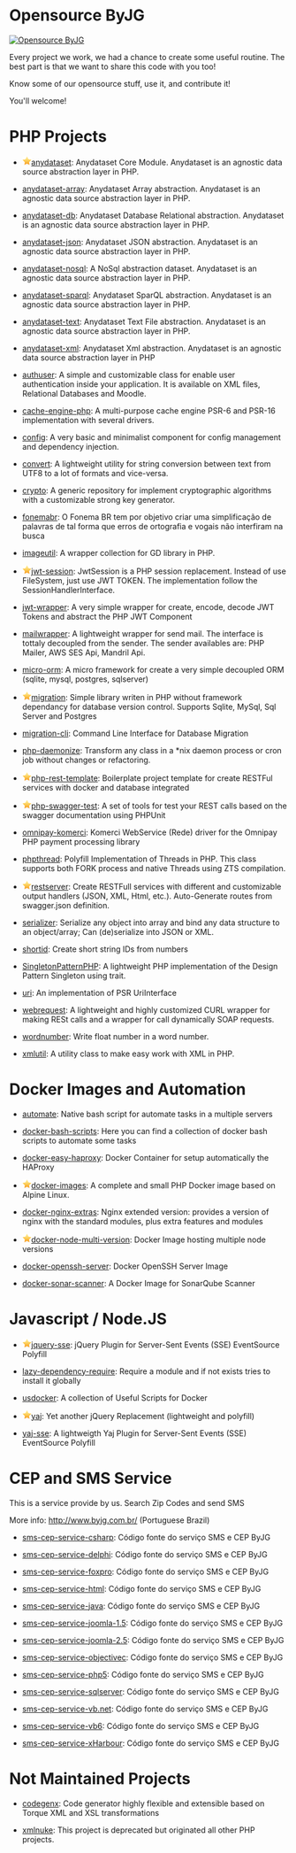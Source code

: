 # Opensource ByJG

[![Opensource ByJG](https://img.shields.io/badge/opensource-byjg.com-brightgreen.svg)](http://opensource.byjg.com)


Every project we work, we had a chance to create some useful routine. The best part is that we want to share this
code with you too!

Know some of our opensource stuff, use it, and contribute it! 

You'll welcome!

# PHP Projects

- ![](images/star16.png)[anydataset](/anydataset):
Anydataset Core Module. Anydataset is an agnostic data source abstraction layer in PHP.

- [anydataset-array](/anydataset-array):
Anydataset Array abstraction. Anydataset is an agnostic data source abstraction layer in PHP.

- [anydataset-db](/anydataset-db):
Anydataset Database Relational abstraction. Anydataset is an agnostic data source abstraction layer in PHP.

- [anydataset-json](/anydataset-json):
Anydataset JSON abstraction. Anydataset is an agnostic data source abstraction layer in PHP.

- [anydataset-nosql](/anydataset-nosql):
A NoSql abstraction dataset. Anydataset is an agnostic data source abstraction layer in PHP.

- [anydataset-sparql](/anydataset-sparql):
Anydataset SparQL abstraction. Anydataset is an agnostic data source abstraction layer in PHP.

- [anydataset-text](/anydataset-text):
Anydataset Text File abstraction. Anydataset is an agnostic data source abstraction layer in PHP.

- [anydataset-xml](/anydataset-xml):
Anydataset Xml abstraction. Anydataset is an agnostic data source abstraction layer in PHP

- [authuser](/authuser):
A simple and customizable class for enable user authentication inside your application. It is available on XML files, Relational Databases and Moodle.

- [cache-engine-php](/cache-engine-php):
A multi-purpose cache engine PSR-6 and PSR-16 implementation with several drivers.

- [config](/config):
A very basic and minimalist component for config management and dependency injection.

- [convert](/convert):
A lightweight utility for string conversion between text from UTF8 to a lot of formats and vice-versa. 

- [crypto](/crypto):
A generic repository for implement cryptographic algorithms with a customizable strong key generator.

- [fonemabr](/fonemabr):
O Fonema BR tem por objetivo criar uma simplificação de palavras de tal forma que erros de ortografia e vogais não interfiram na busca

- [imageutil](/imageutil):
A wrapper collection for GD library in PHP.

- ![](images/star16.png)[jwt-session](/jwt-session):
JwtSession is a PHP session replacement. Instead of use FileSystem, just use JWT TOKEN. The implementation follow the SessionHandlerInterface.

- [jwt-wrapper](/jwt-wrapper):
A very simple wrapper for create, encode, decode JWT Tokens and abstract the PHP JWT Component

- [mailwrapper](/mailwrapper):
A lightweight wrapper for send mail. The interface is tottaly decoupled from the sender. The sender availables are: PHP Mailer, AWS SES Api, Mandril Api.

- [micro-orm](/micro-orm):
A micro framework for create a very simple decoupled ORM (sqlite, mysql, postgres, sqlserver)

- ![](images/star16.png)[migration](/migration):
Simple library writen in PHP without framework dependancy for database version control. Supports Sqlite, MySql, Sql Server and Postgres

- [migration-cli](/migration-cli):
Command Line Interface for Database Migration

- [php-daemonize](/php-daemonize):
Transform any class in a *nix daemon process or cron job without changes or refactoring.

- ![](images/star16.png)[php-rest-template](/php-rest-template):
Boilerplate project template for create RESTFul services with docker and database integrated

- ![](images/star16.png)[php-swagger-test](/php-swagger-test):
A set of tools for test your REST calls based on the swagger documentation using PHPUnit

- [omnipay-komerci](/omnipay-komerci):
Komerci WebService (Rede) driver for the Omnipay PHP payment processing library

- [phpthread](/phpthread):
Polyfill Implementation of Threads in PHP. This class supports both FORK process and native Threads using ZTS compilation.

- ![](images/star16.png)[restserver](/restserver):
Create RESTFull services with different and customizable output handlers (JSON, XML, Html, etc.). Auto-Generate routes from swagger.json definition.

- [serializer](/serializer):
Serialize any object into array and bind any data structure to an object/array; Can (de)serialize into JSON or XML.

- [shortid](/shortid):
Create short string IDs from numbers

- [SingletonPatternPHP](/SingletonPatternPHP):
A lightweight PHP implementation of the Design Pattern Singleton using trait.

- [uri](/uri):
An implementation of PSR UriInterface

- [webrequest](/webrequest):
A lightweight and highly customized CURL wrapper for making RESt calls and a wrapper for call dynamically SOAP requests.

- [wordnumber](/wordnumber):
Write float number in a word number.

- [xmlutil](/xmlutil):
A utility class to make easy work with XML in PHP.


# Docker Images and Automation


- [automate](/automate):
Native bash script for automate tasks in a multiple servers

- [docker-bash-scripts](/docker-bash-scripts):
Here you can find a collection of docker bash scripts to automate some tasks

- [docker-easy-haproxy](/docker-easy-haproxy):
Docker Container for setup automatically the HAProxy

- ![](images/star16.png)[docker-images](/docker-images):
A complete and small PHP Docker image based on Alpine Linux.

- [docker-nginx-extras](/docker-nginx-extras):
Nginx extended version: provides a version of nginx with the standard modules, plus extra features and modules

- ![](images/star16.png)[docker-node-multi-version](/docker-node-multi-version):
Docker Image hosting multiple node versions

- [docker-openssh-server](/docker-openssh-server):
Docker OpenSSH Server Image

- [docker-sonar-scanner](/docker-sonar-scanner):
A Docker Image for SonarQube Scanner


# Javascript / Node.JS

- ![](images/star16.png)[jquery-sse](/jquery-sse):
jQuery Plugin for Server-Sent Events (SSE) EventSource Polyfill

- [lazy-dependency-require](/lazy-dependency-require):
Require a module and if not exists tries to install it globally

- [usdocker](/usdocker):
A collection of Useful Scripts for Docker

- ![](images/star16.png)[yaj](/yaj):
Yet another jQuery Replacement (lightweight and polyfill)

- [yaj-sse](/yaj-sse):
A lightweigth Yaj Plugin for Server-Sent Events (SSE) EventSource Polyfill


# CEP and SMS Service

This is a service provide by us. Search Zip Codes and send SMS

More info: http://www.byjg.com.br/ (Portuguese Brazil)

- [sms-cep-service-csharp](/sms-cep-service-csharp):
Código fonte do serviço SMS e CEP ByJG

- [sms-cep-service-delphi](/sms-cep-service-delphi):
Código fonte do serviço SMS e CEP ByJG

- [sms-cep-service-foxpro](/sms-cep-service-foxpro):
Código fonte do serviço SMS e CEP ByJG

- [sms-cep-service-html](/sms-cep-service-html):
Código fonte do serviço SMS e CEP ByJG

- [sms-cep-service-java](/sms-cep-service-java):
Código fonte do serviço SMS e CEP ByJG

- [sms-cep-service-joomla-1.5](/sms-cep-service-joomla-1.5):
Código fonte do serviço SMS e CEP ByJG

- [sms-cep-service-joomla-2.5](/sms-cep-service-joomla-2.5):
Código fonte do serviço SMS e CEP ByJG

- [sms-cep-service-objectivec](/sms-cep-service-objectivec):
Código fonte do serviço SMS e CEP ByJG

- [sms-cep-service-php5](/sms-cep-service-php5):
Código fonte do serviço SMS e CEP ByJG

- [sms-cep-service-sqlserver](/sms-cep-service-sqlserver):
Código fonte do serviço SMS e CEP ByJG

- [sms-cep-service-vb.net](/sms-cep-service-vb.net):
Código fonte do serviço SMS e CEP ByJG

- [sms-cep-service-vb6](/sms-cep-service-vb6):
Código fonte do serviço SMS e CEP ByJG

- [sms-cep-service-xHarbour](/sms-cep-service-xHarbour):
Código fonte do serviço SMS e CEP ByJG


# Not Maintained Projects

- [codegenx](https://github.com/byjg/codegenx):
Code generator highly flexible and extensible based on Torque XML and XSL transformations

- [xmlnuke](https://github.com/byjg/xmlnuke):
This project is deprecated but originated all other PHP projects.

